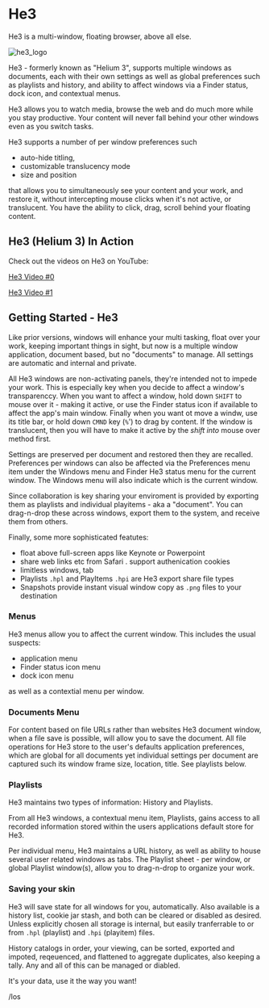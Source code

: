 
# He3

He3 is a multi-window, floating  browser, above all else.

![he3_logo](https://github.com/slashlos/He3/raw/master/he3_logo256.png "He3 does windows")

He3 - formerly known as "Helium 3", supports multiple windows as documents, each with their own
settings as well as global preferences such as playlists and history, and
ability to affect windows via a Finder status, dock icon, and contextual menus.

He3 allows you to watch media, browse the web and do much more while
you stay productive. Your content will never fall behind your other
windows even as you switch tasks.

He3 supports a number of per window preferences such
- auto-hide titling,
- customizable translucency mode
- size and position

that allows you to simultaneously see your content and your work, and restore it, without intercepting mouse clicks when it's not active, or translucent.  You have the ability to click, drag, scroll behind your floating content. 

## He3 (Helium 3) In Action

Check out the videos on He3 on YouTube:

[He3 Video #0](https://www.youtube.com/watch?v=z-T0MPI6PfU)

[He3 Video #1](https://www.youtube.com/watch?v=nZnF2XK_P9o)

## Getting Started - He3

Like prior versions, windows will enhance your multi tasking, float over your work, keeping important things in sight, but now is a multiple window application, document based, but no "documents" to manage. All settings are automatic and internal and private.

All He3 windows are non-activating panels, they're intended not to impede your work. This is especially key when you decide to affect a window's transparenccy. When you want to affect a window, hold down `SHIFT` to mouse over it - making it active, or use the Finder status icon if available to affect the app's main window. Finally when you want ot move a windw, use its title bar, or hold down `CMND` key (`%`') to drag by content. If the window is translucent, then you will have to make it active by the *shift into* mouse over method first.

Settings are preserved per document and restored then they are recalled. Preferences per windows can also be affected via the Preferences menu item under the Windows menu and Finder He3 status menu for the current window. The Windows menu will also indicate which is the current window.

Since collaboration is key sharing your enviroment is provided by exporting them as playlists and individual playitems - aka a "document".  You can drag-n-drop these across windows, export them to the system, and receive them from others.

Finally, some more sophisticated featutes:
- float above full-screen apps like Keynote or Powerpoint
- share web links etc from Safari
. support authenication cookies
- limitless windows, tab
- Playlists `.hpl` and PlayItems `.hpi` are He3 export share file types
- Snapshots provide instant visual window copy as `.png` files to your destination

### Menus

He3 menus allow you to affect the current window. This includes the usual suspects:
- application menu
- Finder status icon menu
- dock icon menu

as well as a contextial menu per window.

### Documents Menu

For content based on file URLs rather than websites He3 document window,
when a file save is possible, will allow you to save the document. All file
operations for He3 store to the user's defaults application preferences,
which are global for all documents yet individual settings per document are
captured such its window frame size, location, title. See playlists below.

### Playlists

He3 maintains two types of information: History and Playlists.

From all He3 windows, a contextual menu item, Playlists, gains access to
all recorded information stored within the users applications default store
for He3.

Per individual menu, He3 maintains a URL history, as well as ability to house
several user related windows as tabs. The Playlist sheet - per window, or global
Playlist window(s), allow you to drag-n-drop to organize your work.

### Saving your skin

He3 will save state for all windows for you, automatically.  Also available is a history list, cookie jar stash, and both can be cleared or disabled as desired.  Unless explicitly chosen all storage is internal, but easily tranferrable to or from `.hpl` (playlist) and `.hpi` (playitem) files.

History catalogs in order, your viewing, can be sorted, exported and impoted, reqeuenced, and flattened to aggregate duplicates, also keeping a tally. Any and all of this can be managed or diabled.

It's your data, use it the way you want!

/los
